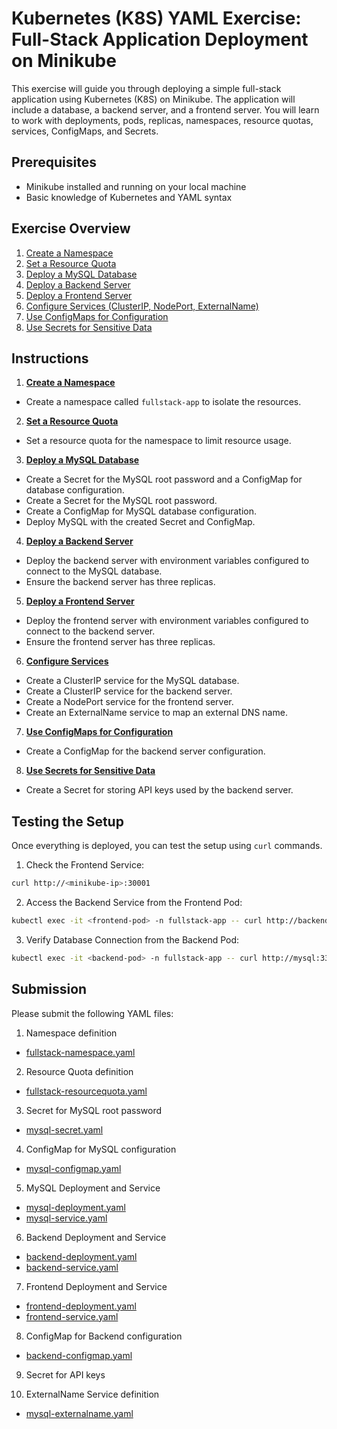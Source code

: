 # Kubernetes (K8S) YAML Exercise: Full-Stack Application Deployment on Minikube

This exercise will guide you through deploying a simple full-stack application using Kubernetes (K8S) on Minikube. The application will include a database, a backend server, and a frontend server. You will learn to work with deployments, pods, replicas, namespaces, resource quotas, services, ConfigMaps, and Secrets.

## Prerequisites

- Minikube installed and running on your local machine
- Basic knowledge of Kubernetes and YAML syntax

## Exercise Overview

1. <u>Create a Namespace</u>
2. <u>Set a Resource Quota</u>
3. <u>Deploy a MySQL Database</u>
4. <u>Deploy a Backend Server</u>
5. <u>Deploy a Frontend Server</u>
6. <u>Configure Services (ClusterIP, NodePort, ExternalName)</u>
7. <u>Use ConfigMaps for Configuration</u>
8. <u>Use Secrets for Sensitive Data</u>

## Instructions

1. <u><b>Create a Namespace</b></u>

- Create a namespace called `fullstack-app` to isolate the resources.

2. <u><b>Set a Resource Quota</b></u>

- Set a resource quota for the namespace to limit resource usage.

3. <u><b>Deploy a MySQL Database</b></u>

- Create a Secret for the MySQL root password and a ConfigMap for database configuration.
- Create a Secret for the MySQL root password.
- Create a ConfigMap for MySQL database configuration.
- Deploy MySQL with the created Secret and ConfigMap.

4. <u><b>Deploy a Backend Server</b></u>

- Deploy the backend server with environment variables configured to connect to the MySQL database.
- Ensure the backend server has three replicas.

5. <u><b>Deploy a Frontend Server</b></u>

- Deploy the frontend server with environment variables configured to connect to the backend server.
- Ensure the frontend server has three replicas.

6. <u><b>Configure Services</b></u>

- Create a ClusterIP service for the MySQL database.
- Create a ClusterIP service for the backend server.
- Create a NodePort service for the frontend server.
- Create an ExternalName service to map an external DNS name.

7. <u><b>Use ConfigMaps for Configuration</b></u>

- Create a ConfigMap for the backend server configuration.

8. <u><b>Use Secrets for Sensitive Data</b></u>

- Create a Secret for storing API keys used by the backend server.

## Testing the Setup

Once everything is deployed, you can test the setup using `curl` commands.

1. Check the Frontend Service:

```sh
curl http://<minikube-ip>:30001
```

2. Access the Backend Service from the Frontend Pod:

```sh
kubectl exec -it <frontend-pod> -n fullstack-app -- curl http://backend:8080
```

3. Verify Database Connection from the Backend Pod:

```sh
kubectl exec -it <backend-pod> -n fullstack-app -- curl http://mysql:3306
```

## Submission

Please submit the following YAML files:

1. Namespace definition

- [fullstack-namespace.yaml](./k8s_fullStack_exercise/manifests/fullstack-namespace.yaml)

2. Resource Quota definition

- [fullstack-resourcequota.yaml](./k8s_fullStack_exercise/manifests/fullstack-resourcequota.yaml)

3. Secret for MySQL root password

- [mysql-secret.yaml](./k8s_fullStack_exercise/manifests/mysql-secret.yaml)

4. ConfigMap for MySQL configuration

- [mysql-configmap.yaml](./k8s_fullStack_exercise/manifests/mysql-configmap.yaml)

5. MySQL Deployment and Service

- [mysql-deployment.yaml](./k8s_fullStack_exercise/manifests/mysql-deployment.yaml)
- [mysql-service.yaml](./k8s_fullStack_exercise/manifests/mysql-service.yaml)

6. Backend Deployment and Service

- [backend-deployment.yaml](./k8s_fullStack_exercise/manifests/backend-deployment.yaml)
- [backend-service.yaml](./k8s_fullStack_exercise/manifests/backend-service.yaml)

7. Frontend Deployment and Service

- [frontend-deployment.yaml](./k8s_fullStack_exercise/manifests/frontend-deployment.yaml)
- [frontend-service.yaml](./k8s_fullStack_exercise/manifests/frontend-service.yaml)

8. ConfigMap for Backend configuration

- [backend-configmap.yaml](./k8s_fullStack_exercise/manifests/backend-configmap.yaml)

9. Secret for API keys

10. ExternalName Service definition

- [mysql-externalname.yaml](./k8s_fullStack_exercise/manifests/mysql-externalname.yaml)
